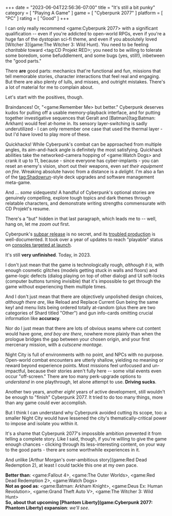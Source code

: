 +++
date = "2023-06-04T22:56:36-07:00"
title = "It's still a bit punky"
category = [ "Playing A Game" ]
game = [ "Cyberpunk 2077" ]
platform = [ "PC" ]
rating = [ "Good" ]
+++

I can only really recommend <game:Cyberpunk 2077> with a significant qualification -- even if you're addicted to open-world RPGs, even if you're a huge fan of the dystopian sci-fi theme, and even if you absolutely loved [Witcher 3](game:The Witcher 3: Wild Hunt).  You need to be feeling <i>charitable</i> toward <tag:CD Projekt RED>; you need to be willing to tolerate some boredom, some befuddlement, and some bugs (yes, still!), inbetween the "good parts."

There <b>are</b> good parts: mechanics that're functional and fun, missions that tell memorable stories, character interactions that feel real and engaging.  But there are also plenty of lulls, and misses, and outright mistakes.  There's a lot of material for me to complain about.

Let's start with the positives, though.

Braindances!  Or, "<game:Remember Me> but better."  Cyberpunk deserves kudos for pulling off a usable memory-playback interface, and for putting together investigative sequences that Geralt and [Batman](tag:Batman: Arkham) would feel at-home in.  Its sensory layer-switching is sadly underutilized - I can only remember one case that used the thermal layer - but I'd have loved to play more of these.

Quickhacks!  While Cyberpunk's combat can be approached from multiple angles, its aim-and-hack angle is definitely the most satisfying.  Quickhack abilities take the networked-camera hopping of <game:Watch Dogs> and crank it up to 11, because - since everyone has cyber-implants - you can reset an enemy's vision, short out their weapons, even <i>set their equipment on fire</i>.  Wreaking absolute havoc from a distance is a <i>delight</i>.  I'm also a fan of the <tag:Shadowrun>-style deck upgrades and software management meta-game.

And ... <i>some</i> sidequests!  A handful of Cyberpunk's optional stories are genuinely compelling, explore tough topics and dark themes through relatable characters, and demonstrate writing strengths commensurate with CD Projekt's resume.

There's a "but" hidden in that last paragraph, which leads me to -- well, hang on, let me <i>zoom out</i> first.

Cyberpunk's <a href="https://www.nytimes.com/2020/12/19/style/cyberpunk-2077-video-game-disaster.html">subpar release</a> is no secret, and its <a href="https://gamerant.com/cyberpunk-2077-annoymous-development-trouble-report/">troubled production</a> is well-documented.  It took over a year of updates to reach "playable" status on <a href="https://www.gameindustry.com/reviews/game-review/cyberpunk-2077-finally-drives-good-on-last-generation-consoles/">consoles targeted at launch</a>.

It's still <b>very unfinished</b>.  Today, in 2023.

I don't just mean that the game is technologically rough, <i>although it is</i>, with enough cosmetic glitches (models getting stuck in walls and floors) and game-logic defects (dialog playing on top of other dialog) and UI soft-locks (computer buttons turning invisible) that it's impossible to get through the game without experiencing them multiple times.

And I don't just mean that there are objectively unpolished design choices, <i>although there are</i>, like Reload and Replace Current Gun being the same key! and menu lists being ordered totally at-random (plus there are two categories of Shard titled "Other") and gun info-cards omitting crucial information like <b>accuracy</b>.

Nor do I just mean that there are lots of obvious seams where cut content would have gone, <i>and boy are there</i>, nowhere more plainly than when the prologue bridges the gap between your chosen origin, and your first mercenary mission, with a <i>cutscene montage</i>.

Night City is full of environments with no point, and NPCs with no purpose.  Open-world combat encounters are utterly shallow, yielding no meaning or reward beyond experience points.  Most missions feel unfocused and un-impactful, because their stories aren't fully here -- some vital events even occur "off-screen."  There are too many perk-upgrade options to <i>understand</i> in one playthrough, let alone attempt to use.  <b>Driving sucks</b>.

Another two years, another <i>eight</i> years of active development, still wouldn't be enough to "finish" Cyberpunk 2077.  It tried to do too many things, more than any game could ever accomplish.

But I think I can understand why Cyberpunk avoided cutting its scope, too: a smaller Night City would have lessened the city's thematically-critical power to impose and isolate you within it.

It's a shame that Cyberpunk 2077's impossible ambition prevented it from telling a complete story.  Like I said, though, if you're willing to give the game enough chances - clicking through its less-interesting content, on your way to the good parts - there are some worthwhile experiences in it.

And unlike [Arthur Morgan's over-ambitious story](game:Red Dead Redemption 2), at least I could tackle this one at my own pace.

<b>Better than</b>: <game:Fallout 4>, <game:The Outer Worlds>, <game:Red Dead Redemption 2>, <game:Watch Dogs>  
<b>Not as good as</b>: <game:Batman: Arkham Knight>, <game:Deus Ex: Human Revolution>, <game:Grand Theft Auto V>, <game:The Witcher 3: Wild Hunt>  
<b>So, about that upcoming [Phantom Liberty](game:Cyberpunk 2077: Phantom Liberty) expansion</b>: <I>we'll see</i>.
